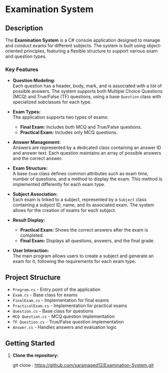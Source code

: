 # Examination System

## Description

The **Examination System** is a C# console application designed to manage and conduct exams for different subjects. 
The system is built using object-oriented principles, featuring a flexible structure to support various exam and question types.

### Key Features

- **Question Modeling:**  
  Each question has a header, body, mark, and is associated with a list of possible answers. The system supports both Multiple Choice Questions (MCQ) and True/False (TF) questions, using a base `Question` class with specialized subclasses for each type.

- **Exam Types:**  
  The application supports two types of exams:
  - **Final Exam:** Includes both MCQ and True/False questions.
  - **Practical Exam:** Includes only MCQ questions.

- **Answer Management:**  
  Answers are represented by a dedicated class containing an answer ID and answer text. Each question maintains an array of possible answers and the correct answer.

- **Exam Structure:**  
  A base `Exam` class defines common attributes such as exam time, number of questions, and a method to display the exam. This method is implemented differently for each exam type.

- **Subject Association:**  
  Each exam is linked to a subject, represented by a `Subject` class containing a subject ID, name, and its associated exam. The system allows for the creation of exams for each subject.

- **Result Display:**  
  - **Practical Exam:** Shows the correct answers after the exam is completed.
  - **Final Exam:** Displays all questions, answers, and the final grade.

- **User Interaction:**  
  The main program allows users to create a subject and generate an exam for it, following the requirements for each exam type.

## Project Structure

- `Program.cs` - Entry point of the application
- `Exam.cs` - Base class for exams
- `FinalExam.cs` - Implementation for final exams
- `PracticalExam.cs` - Implementation for practical exams
- `Question.cs` - Base class for questions
- `MCQ Question.cs` - MCQ question implementation
- `TF Question.cs` - True/False question implementation
- `Answer.cs` - Handles answers and evaluation logic

## Getting Started

1. **Clone the repository:**

   git clone : https://github.com/saramaged12/Examination-System.git
   
   
